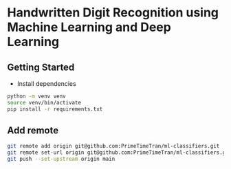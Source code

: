 # Handwritten Digit Recognition using Machine Learning and Deep Learning

## Getting Started

- Install dependencies

```sh
python -m venv venv
source venv/bin/activate
pip install -r requirements.txt
```

## Add remote

```sh
git remote add origin git@github.com:PrimeTimeTran/ml-classifiers.git
git remote set-url origin git@github.com:PrimeTimeTran/ml-classifiers.git
git push --set-upstream origin main
```
